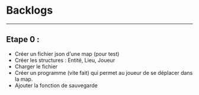 # Backlogs

---

## Etape 0 :

- Créer un fichier json d'une map (pour test)
- Créer les structures : Entité, Lieu, Joueur
- Charger le fichier
- Créer un programme (vite fait) qui permet au joueur de se déplacer dans la map.
- Ajouter la fonction de sauvegarde